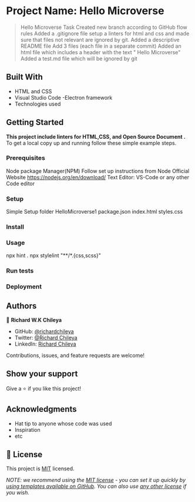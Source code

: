 
# Project Name: Hello Microverse

> Hello Microverse Task 
Created new branch according to GitHub flow rules
Added a .gitignore file
setup a linters for html and css and made sure that files not relevant are ignored by git.
Added a descriptive README file 
Add 3 files (each file in a separate commit)
Added an html file which includes a header with the text " Hello Microverse"
Added a test.md file which will be ignored by git 

## Built With
- HTML and CSS
- Visual Studio Code -Electron framework
- Technologies used

## Getting Started

**This project include linters for HTML,CSS, and Open Source Document
.**
To get a local copy up and running follow these simple example steps.

### Prerequisites
Node package Manager(NPM)
Follow set up instructions from Node Official Website https://nodejs.org/en/download/
Text Editor: VS-Code or any other Code editor 

### Setup
Simple Setup  folder
  HelloMicroverse1
  package.json
  index.html
  styles.css

### Install

### Usage
npx hint .
npx stylelint "**/*.{css,scss}"

### Run tests

### Deployment
## Authors

👤 **Richard W.K Chileya**

- GitHub: [@richardchileya](https://github.com/richardchileya)
- Twitter: [@Richard Chileya](https://twitter.com/richardchileya)
- LinkedIn: [Richard Chileya](https://linkedin.com/in/richardchileya)


Contributions, issues, and feature requests are welcome!


## Show your support

Give a ⭐️ if you like this project!

## Acknowledgments

- Hat tip to anyone whose code was used
- Inspiration
- etc

## 📝 License

This project is [MIT](./LICENSE) licensed.

_NOTE: we recommend using the [MIT license](https://choosealicense.com/licenses/mit/) - you can set it up quickly by [using templates available on GitHub](https://docs.github.com/en/communities/setting-up-your-project-for-healthy-contributions/adding-a-license-to-a-repository). You can also use [any other license](https://choosealicense.com/licenses/) if you wish._